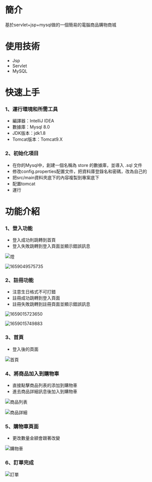 # 簡介
基於servlet+jsp+mysql做的一個簡易的電腦商品購物商城

# 使用技術
* Jsp
* Servlet
* MySQL

# 快速上手
### 1、運行環境和所需工具
* 編譯器：IntelliJ IDEA
* 數據庫：Mysql 8.0
* JDK版本：jdk1.8
* Tomcat版本：Tomcat9.X

### 2、初始化項目
* 在你的Mysql中，創建一個名稱為 store 的數據庫，並導入 .sql 文件
* 修改config.properties配置文件，把資料庫登錄名和密碼，改為自己的
* 把src/main資料夾底下的內容複製到專案底下
* 配置tomcat
* 運行

# 功能介紹

### 1、登入功能
* 登入成功則跳轉到首頁
* 登入失敗跳轉到登入頁面並顯示錯誤訊息

![燈](https://user-images.githubusercontent.com/82807965/181730533-a96051b1-954d-40ad-a4f0-d45abeb9cb8a.jpg )

![1659049575735](https://user-images.githubusercontent.com/82807965/181732841-8d30e0f8-b79e-4ebd-85c7-cbb02a74dc14.jpg)

### 2、註冊功能
* 注意生日格式不可打錯
* 註冊成功跳轉到登入頁面
* 註冊失敗跳轉到註冊頁面並顯示錯誤訊息

![1659015723650](https://user-images.githubusercontent.com/82807965/181733620-7b3e3652-51c9-417b-af2d-1467408188b0.jpg)

![1659015749883](https://user-images.githubusercontent.com/82807965/181733634-0b4b3723-c027-40df-932b-3099d2ed72e7.jpg)

### 3、首頁
* 登入後的頁面

![首頁](https://user-images.githubusercontent.com/82807965/181734157-0a5bbc07-d337-47c3-878c-ca2b7a5874e7.jpg)

### 4、將商品加入到購物車
* 直接點擊商品列表的添加到購物車
* 進去商品詳細訊息後加入到購物車

![商品列表](https://user-images.githubusercontent.com/82807965/181735409-a9097284-0766-43ee-82fb-78f1f7a5011f.jpg)

![商品詳細](https://user-images.githubusercontent.com/82807965/181735711-3cfc3bdc-245d-49ab-9ce8-84abf73bc46c.jpg)

### 5、購物車頁面
* 更改數量金額會跟著改變

![購物車](https://user-images.githubusercontent.com/82807965/182019195-f59edff1-3fe5-4bd0-bf5f-2cbdf19a3d79.jpg)

### 6、訂單完成

![訂單](https://user-images.githubusercontent.com/82807965/182019279-6d1a9bea-a0be-4784-be62-c1e0d229b5fe.jpg)





